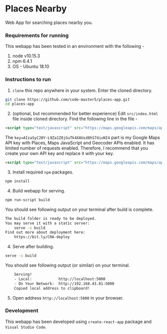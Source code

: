 Places Nearby
==============

Web App for searching places nearby you.

### Requirements for running
This webapp has been tested in an environment with the following -
1. node v10.15.3
2. npm 6.4.1
3. OS - Ubuntu 18.10

### Instructions to run

1. `clone` this repo anywhere in your system. Enter the cloned directory.
```sh
git clone https://github.com/code-master5/places-app.git
cd places-app
```
2. (optional, but recommended for better experience) Edit `src/index.html` file
    inside cloned directory. Find the following line in the file -
```html
<script type="text/javascript" src="https://maps.googleapis.com/maps/api/js?key=AIzaSyC20Y-L9Za1Z8jGuTk4XAUsd8hS74iuNI4&libraries=places"></script>
```
The `key=AIzaSyC20Y-L9Za1Z8jGuTk4XAUsd8hS74iuNI4` part is my Google Maps API key with Places, Maps JavaScript and Geocoder APIs enabled. It has limited number of requests enabled. Therefore, I recommend that you create your own API key and replace it with your key.

```html
<script type="text/javascript" src="https://maps.googleapis.com/maps/api/js?key=YOUR_API_KEY_HERE&libraries=places"></script>
```

3. Install required `npm` packages.
```sh
npm install
```
4. Build webapp for serving.
```sh
npm run-script build
```
You should see following output on your terminal after build is complete.
```sh
The build folder is ready to be deployed.
You may serve it with a static server:
    serve -s build
Find out more about deployment here:
    https://bit.ly/CRA-deploy
```
4. Serve after building.
```sh
serve -s build
```
You should see following output (or similar) on your terminal.
```sh
    Serving!
    - Local:            http://localhost:5000
    - On Your Network:  http://192.168.43.81:5000
    Copied local address to clipboard!
```

5. Open address `http://localhost:5000` in your browser.

### Development

This webapp has been developed using `create-react-app` package and `Visual Studio Code`.

